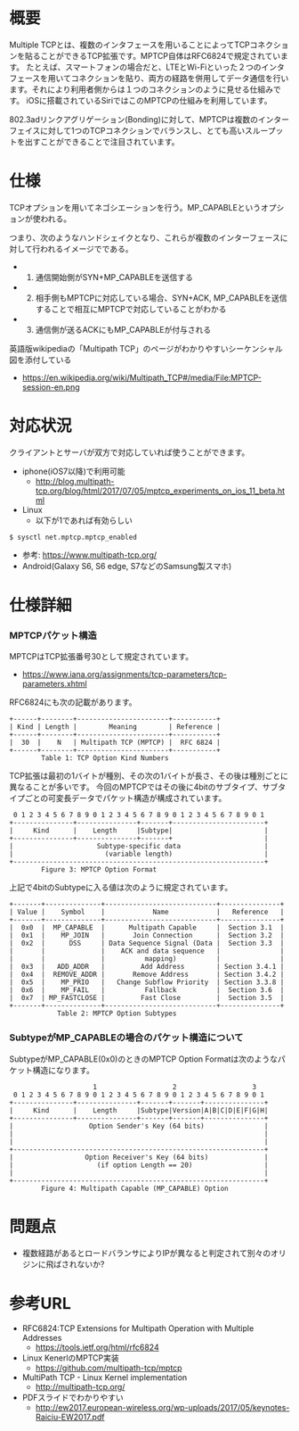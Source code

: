 # 概要
Multiple TCPとは、複数のインタフェースを用いることによってTCPコネクションを貼ることができるTCP拡張です。MPTCP自体はRFC6824で規定されています。
たとえば、スマートフォンの場合だと、LTEとWi-Fiといった２つのインタフェースを用いてコネクションを貼り、両方の経路を併用してデータ通信を行います。それにより利用者側からは１つのコネクションのように見せる仕組みです。
iOSに搭載されているSiriではこのMPTCPの仕組みを利用しています。

802.3adリンクアグリゲーション(Bonding)に対して、MPTCPは複数のインターフェイスに対して1つのTCPコネクションでバランスし、とても高いスループットを出すことができることで注目されています。

# 仕様
TCPオプションを用いてネゴシエーションを行う。MP_CAPABLEというオプションが使われる。

つまり、次のようなハンドシェイクとなり、これらが複数のインターフェースに対して行われるイメージでである。
- 1. 通信開始側がSYN+MP_CAPABLEを送信する
- 2. 相手側もMPTCPに対応している場合、SYN+ACK, MP_CAPABLEを送信することで相互にMPTCPで対応していることがわかる
- 3. 通信側が送るACKにもMP_CAPABLEが付与される

英語版wikipediaの「Multipath TCP」のページがわかりやすいシーケンシャル図を添付している
- https://en.wikipedia.org/wiki/Multipath_TCP#/media/File:MPTCP-session-en.png

# 対応状況
クライアントとサーバが双方で対応していれば使うことができます。
- iphone(iOS7以降)で利用可能
  - http://blog.multipath-tcp.org/blog/html/2017/07/05/mptcp_experiments_on_ios_11_beta.html
- Linux
  - 以下が1であれば有効らしい
```
$ sysctl net.mptcp.mptcp_enabled
```
  - 参考: https://www.multipath-tcp.org/
- Android(Galaxy S6, S6 edge, S7などのSamsung製スマホ)

# 仕様詳細

### MPTCPパケット構造
MPTCPはTCP拡張番号30として規定されています。
- https://www.iana.org/assignments/tcp-parameters/tcp-parameters.xhtml

RFC6824にも次の記載があります。
```
+------+--------+-----------------------+-----------+
| Kind | Length |        Meaning        | Reference |
+------+--------+-----------------------+-----------+
|  30  |    N   | Multipath TCP (MPTCP) |  RFC 6824 |
+------+--------+-----------------------+-----------+
        Table 1: TCP Option Kind Numbers
```

TCP拡張は最初の1バイトが種別、その次の1バイトが長さ、その後は種別ごとに異なることが多いです。
今回のMPTCPではその後に4bitのサブタイプ、サブタイプごとの可変長データでパケット構造が構成されています。
```
 0 1 2 3 4 5 6 7 8 9 0 1 2 3 4 5 6 7 8 9 0 1 2 3 4 5 6 7 8 9 0 1
+---------------+---------------+-------+-----------------------+
|     Kind      |    Length     |Subtype|                       |
+---------------+---------------+-------+                       |
|                     Subtype-specific data                     |
|                       (variable length)                       |
+---------------------------------------------------------------+
        Figure 3: MPTCP Option Format
```

上記で4bitのSubtypeに入る値は次のように規定されています。
```
+-------+--------------+----------------------------+---------------+
| Value |    Symbol    |            Name            |   Reference   |
+-------+--------------+----------------------------+---------------+
|  0x0  |  MP_CAPABLE  |      Multipath Capable     |  Section 3.1  |
|  0x1  |    MP_JOIN   |       Join Connection      |  Section 3.2  |
|  0x2  |      DSS     | Data Sequence Signal (Data |  Section 3.3  |
|       |              |    ACK and data sequence   |               |
|       |              |          mapping)          |               |
|  0x3  |   ADD_ADDR   |         Add Address        | Section 3.4.1 |
|  0x4  |  REMOVE_ADDR |       Remove Address       | Section 3.4.2 |
|  0x5  |    MP_PRIO   |   Change Subflow Priority  | Section 3.3.8 |
|  0x6  |    MP_FAIL   |          Fallback          |  Section 3.6  |
|  0x7  | MP_FASTCLOSE |         Fast Close         |  Section 3.5  |
+-------+--------------+----------------------------+---------------+
            Table 2: MPTCP Option Subtypes
```

### SubtypeがMP_CAPABLEの場合のパケット構造について
SubtypeがMP_CAPABLE(0x0)のときのMPTCP Option Formatは次のようなパケット構造になります。
```
                     1                   2                   3
 0 1 2 3 4 5 6 7 8 9 0 1 2 3 4 5 6 7 8 9 0 1 2 3 4 5 6 7 8 9 0 1
+---------------+---------------+-------+-------+---------------+
|     Kind      |    Length     |Subtype|Version|A|B|C|D|E|F|G|H|
+---------------+---------------+-------+-------+---------------+
|                   Option Sender's Key (64 bits)               |
|                                                               |
|                                                               |
+---------------------------------------------------------------+
|                  Option Receiver's Key (64 bits)              |
|                     (if option Length == 20)                  |
|                                                               |
+---------------------------------------------------------------+
        Figure 4: Multipath Capable (MP_CAPABLE) Option
```

# 問題点
- 複数経路があるとロードバランサによりIPが異なると判定されて別々のオリジンに飛ばされないか?

# 参考URL
- RFC6824:TCP Extensions for Multipath Operation with Multiple Addresses
  - https://tools.ietf.org/html/rfc6824
- Linux KenerlのMPTCP実装
  - https://github.com/multipath-tcp/mptcp
- MultiPath TCP - Linux Kernel implementation
  - http://multipath-tcp.org/
- PDFスライドでわかりやすい
  - http://ew2017.european-wireless.org/wp-uploads/2017/05/keynotes-Raiciu-EW2017.pdf

